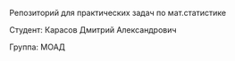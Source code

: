 Репозиторий для практических задач по мат.статистике

Студент: Карасов Дмитрий Александрович

Группа: МОАД
